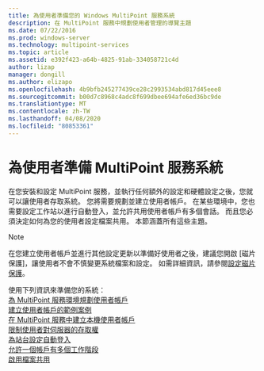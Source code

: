 ```yaml
---
title: 為使用者準備您的 Windows MultiPoint 服務系統
description: 在 MultiPoint 服務中規劃使用者管理的導覽主題
ms.date: 07/22/2016
ms.prod: windows-server
ms.technology: multipoint-services
ms.topic: article
ms.assetid: e392f423-a64b-4825-91ab-334058721c4d
author: lizap
manager: dongill
ms.author: elizapo
ms.openlocfilehash: 4b9bfb245277439ce28c2993534abd817d45eee8
ms.sourcegitcommit: b00d7c8968c4adc8f699dbee694afe6ed36bc9de
ms.translationtype: MT
ms.contentlocale: zh-TW
ms.lasthandoff: 04/08/2020
ms.locfileid: "80853361"
---
```

# <a name="prepare-your-multipoint-services-system-for-users"></a>為使用者準備 MultiPoint 服務系統
在您安裝和設定 MultiPoint 服務，並執行任何額外的設定和硬體設定之後，您就可以讓使用者存取系統。 您將需要規劃並建立使用者帳戶。 在某些環境中，您也需要設定工作站以進行自動登入，並允許共用使用者帳戶有多個會話。 而且您必須決定如何為您的使用者設定檔案共用。 本節涵蓋所有這些主題。  
  
> [!NOTE]  
> 在您建立使用者帳戶並進行其他設定更新以準備好使用者之後，建議您開啟 [磁片保護]，讓使用者不會不慎變更系統檔案和設定。 如需詳細資訊，請參閱[設定磁片保護](Configure-Disk-Protection-in-MultiPoint-services.md)。  
  
使用下列資訊來準備您的系統：  
[為 MultiPoint 服務環境規劃使用者帳戶](Plan-user-accounts-for-your-MultiPoint-services-environment.md)  
[建立使用者帳戶的範例案例](Example-scenarios--MultiPoint-Services-user-accounts.md)  
[在 MultiPoint 服務中建立本機使用者帳戶](Create-local-user-accounts.md)  
[限制使用者對伺服器的存取權](Limit-users--access-to-the-server-in-MultiPoint-services.md)  
[為站台設定自動登入](Configure-stations-for-automatic-logon.md)  
[允許一個帳戶有多個工作階段](Allow-one-account-to-have-multiple-sessions.md)  
[啟用檔案共用](Enable-file-sharing-in-MultiPoint-services.md)